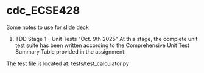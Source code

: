 # cdc_ECSE428
Some notes to use for slide deck

1. TDD Stage 1 - Unit Tests "Oct. 9th 2025"
At this stage, the complete unit test suite has been written according to the
Comprehensive Unit Test Summary Table provided in the assignment.

The test file is located at: tests/test_calculator.py

